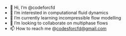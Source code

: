 - 👋 Hi, I’m @codeforcfd
- 👀 I’m interested in computational fluid dynamics
- 🌱 I’m currently learning incompressible flow modelling
- 💞️ I’m looking to collaborate on multiphase flows
- 📫 How to reach me @codesforcfd@gmail.com

<!---
codeforcfd/codeforcfd is a ✨ special ✨ repository because its `README.md` (this file) appears on your GitHub profile.
You can click the Preview link to take a look at your changes.
--->
